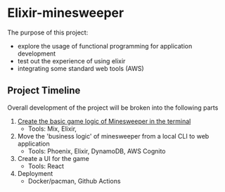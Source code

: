 # Elixir-minesweeper

The purpose of this project:
- explore the usage of functional programming for application development
- test out the experience of using elixir
- integrating some standard web tools (AWS)

## Project Timeline
Overall development of the project will be broken into the following parts

1. [Create the basic game logic of Minesweeper in the terminal](./docs/phase-1-cli.md)
    - Tools: Mix, Elixir, 
2. Move the 'business logic' of minesweeper from a local CLI to web application
    - Tools: Phoenix, Elixir, DynamoDB, AWS Cognito
3. Create a UI for the game
    - Tools: React
4. Deployment
    - Docker/pacman, Github Actions
